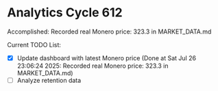 # Analytics Cycle 612

Accomplished: Recorded real Monero price: 323.3 in MARKET_DATA.md

Current TODO List:

- [x] Update dashboard with latest Monero price  (Done at Sat Jul 26 23:06:24 2025: Recorded real Monero price: 323.3 in MARKET_DATA.md)
- [ ] Analyze retention data